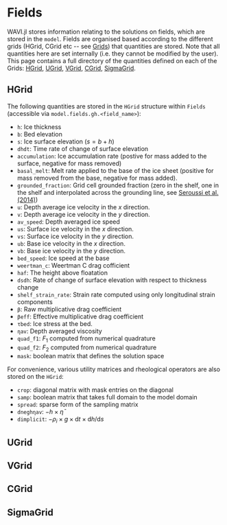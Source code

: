 # Fields
WAVI.jl stores information relating to the solutions on fields, which are stored in the `model`. Fields are organised based according to the different grids (HGrid, CGrid etc -- see [Grids](grid.md)) that quantities are stored. Note that all quantities here are set internally (i.e. they cannot be modified by the user). This page contains a full directory of the quantities defined on each of the Grids: [HGrid](#HGrid), [UGrid](#UGrid), [VGrid](#VGrid), [CGrid](#CGrid), [SigmaGrid](#SigmaGrid).

## HGrid
The following quantities are stored in the `HGrid` structure within `Fields` (accessible via `model.fields.gh.<field_name>`):
- `h`: Ice thickness
- `b`: Bed elevation
- `s`: Ice surface elevation ($s = b + h$)
- `dhdt`: Time rate of change of surface elevation
- `accumulation`: Ice accumulation rate (postive for mass added to the surface, negative for mass removed)
- `basal_melt`: Melt rate applied to the base of the ice sheet (positive for mass removed from the base, negative for mass added).
- `grounded_fraction`: Grid cell grounded fraction (zero in the shelf, one in the shelf and interpolated across the grounding line, see [Seroussi et al. (2014)](https://tc.copernicus.org/articles/8/1699/2014/))
- `u`: Depth average ice velocity in the $x$ direction.
- `v`: Depth average ice velocity in the $y$ direction.
- `av_speed`: Depth averaged ice speed 
- `us`: Surface ice velocity in the $x$ direction.
- `vs`: Surface ice velocity in the $y$ direction.
- `ub`: Base ice velocity in the $x$ direction.
- `vb`: Base ice velocity in the $y$ direction.
- `bed_speed`: Ice speed at the base
- `weertman_c`: Weertman C drag cofficient
- `haf`: The height above floatation
- `dsdh`: Rate of change of surface elevation with respect to thickness change
- `shelf_strain_rate`: Strain rate computed using only longitudinal strain components
- `β`: Raw multiplicative drag coefficient
- `βeff`: Effective multiplicative drag coefficient
- `τbed`: Ice stress at the bed.
- `ηav`: Depth averaged viscosity
- `quad_f1`: $F_1$ computed from numerical quadrature
- `quad_f2`: $F_2$ computed from numerical quadrature
- `mask`: boolean matrix that defines the solution space

For convenience, various utility matrices and rheological operators are also stored on the `HGrid`:
- `crop`: diagonal matrix with mask entries on the diagonal 
- `samp`: boolean matrix that takes full domain to the model domain
- `spread`: sparse form of the sampling matrix
- `dneghηav`: $-h \times \bar{\eta}$
- `dimplicit`: $-\rho_i \times g \times \mathrm{d}t \times \mathrm{d}h/\mathrm{d}s$

## UGrid

## VGrid

## CGrid

## SigmaGrid